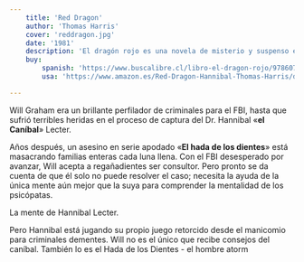 ```yaml
---
    title: 'Red Dragon'
    author: 'Thomas Harris'
    cover: 'reddragon.jpg'
    date: '1981'
    description: 'El dragón rojo es una novela de misterio y suspenso escrita por Thomas Harris publicada en 1981. Es el primer volumen de la tetralogía de Lecter, famosa desde los años 1990 tras el estreno de la adaptación The Silence of the Lambs. Es el segundo en orden cronológico, ya que Hannibal: El origen del mal narra hechos que ocurrieron antes. En 1995, la Mystery Writers of America incluyó ambas novelas en su lista de las cien mejores novelas de misterio de todos los tiempos. El título se refiere a la pintura de William Blake El gran dragón rojo y la mujer revestida de sol (a pesar de que Harris describe la pintura similar El gran dragón rojo y la mujer vestida en sol). Es la primera en presentar al asesino en serie Dr. Hannibal Lecter.'
    buy:
        spanish: 'https://www.buscalibre.cl/libro-el-dragon-rojo/9786073827102/p/54996221'
        usa: 'https://www.amazon.es/Red-Dragon-Hannibal-Thomas-Harris/dp/009953293X'

---
```


Will Graham era un brillante perfilador de criminales para el FBI, hasta que sufrió terribles heridas en el proceso de captura del Dr. Hannibal «**el Caníbal**» Lecter.

Años después, un asesino en serie apodado «**El hada de los dientes**» está masacrando familias enteras cada luna llena. Con el FBI desesperado por avanzar, Will acepta a regañadientes ser consultor. Pero pronto se da cuenta de que él solo no puede resolver el caso; necesita la ayuda de la única mente aún mejor que la suya para comprender la mentalidad de los psicópatas.

La mente de Hannibal Lecter.

Pero Hannibal está jugando su propio juego retorcido desde el manicomio para criminales dementes. Will no es el único que recibe consejos del caníbal. También lo es el Hada de los Dientes - el hombre atorm
